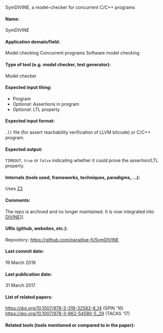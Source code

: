 SymDIVINE, a model-checker for concurrent C/C++ programs

#### Name:
SymDIVINE

#### Application domain/field:
Model checking
Concurrent programs
Software model checking

#### Type of tool (e.g. model checker, test generator):
Model checker

#### Expected input thing:
- Program
- *Optional*: Assertions in program
- *Optional*: LTL property

#### Expected input format:
`.ll` file (for assert reachability verification of LLVM bitcode) or C/C++ program.

#### Expected output:
`TIMEOUT`, `true` or `false` indicating whether it could prove the assertion/LTL property.

#### Internals (tools used, frameworks, techniques, paradigms, ...):
Uses [Z3](Z3.md)

#### Comments:
The repo is archived and no longer maintained. It is now integrated into [DIVINE](DIVINE.md)]].

#### URIs (github, websites, etc.):
Repository: https://github.com/paradise-fi/SymDIVINE

#### Last commit date:
19 March 2019

#### Last publication date:
31 March 2017

#### List of related papers:
https://doi.org/10.1007/978-3-319-32582-8_14 (SPIN '16)
https://doi.org/10.1007/978-3-662-54580-5_29 (TACAS '17)

#### Related tools (tools mentioned or compared to in the paper):
